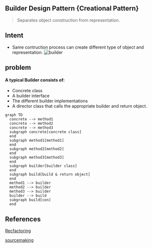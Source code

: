 ## Builder Design Pattern {Creational Pattern}
> Separates object construction from  representation.

## Intent
- Same contruction process can create different type of object and  representation.
![builder](https://refactoring.guru/images/patterns/content/builder/builder-en.png)

## problem


#### A typical Builder consists of:

- Concrete class
- A builder interface
- The different builder implementations
- A director class that calls the appropriate builder and return object.


```mermaid
graph TD
  concrete --> method1
  concrete --> method2
  concrete --> method3
  subgraph concrete[concrete class]
  end
  subgraph method1[method1]
  end
  subgraph method2[method2]
  end
  subgraph method3[method3]
  end
  subgraph builder[builder class]
  end
  subgraph build[build & return object]
  end
  method1 --> builder
  method2 --> builder
  method3 --> builder
  builder --> build
  subgraph build[con]
  end
```



## References
[Recfactoring](https://refactoring.guru/design-patterns/builder)

[sourcemaking](https://sourcemaking.com/design_patterns/builder)
